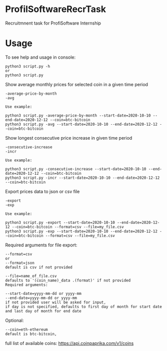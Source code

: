 # ProfilSoftwareRecrTask
Recruitmnent task for ProfiSoftware Internship

# Usage

To see help and usage in console:
```
python3 script.py -h
or
python3 script.py
```
Show average monthly prices for selected coin in a given time period
```
-average-price-by-month
-avg 

Use example:

python3 script.py -average-price-by-month --start-date=2020-10-10 --end-date=2020-12-12 --coin=btc-bitcoin
python3 script.py -avg --start-date=2020-10-10 --end-date=2020-12-12 --coin=btc-bitcoin
```


Show longest consecutive price increase in given time period
```
-consecutive-increase
-incr

Use example:

python3 script.py -consecutive-increase --start-date=2020-10-10 --end-date=2020-12-12 --coin=btc-bitcoin
python3 script.py -incr --start-date=2020-10-10 --end-date=2020-12-12 --coin=btc-bitcoin
```


Export prices data to json or csv file
```
-export
-exp

Use example:

python3 script.py -export --start-date=2020-10-10 --end-date=2020-12-12 --coin=btc-bitcoin --format=csv --file=my_file.csv
python3 script.py -exp --start-date=2020-10-10 --end-date=2020-12-12 --coin=btc-bitcoin --format=csv --file=my_file.csv
```

Required arguments for file export:
```
--format=csv
or
--format=json
default is csv if not provided

--file=name_of_file.csv
defaults to '(coin_name)_data .(format)' if not provided
Required arguments:
```

```
--start-date=yyyy-mm-dd or yyyy-mm
--end-date=yyyy-mm-dd or yyyy-mm
if not provided user will be asked for input,
if day is not specified, defaults to first day of month for start date and last day of month for end date
```
Optional:
```
--coin=eth-ethereum
default is btc-bitcoin,
```
full list of available coins: https://api.coinpaprika.com/v1/coins




